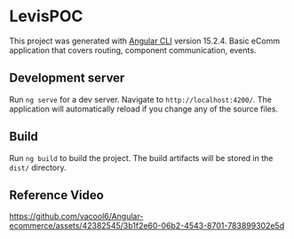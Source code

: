 # LevisPOC

This project was generated with [Angular CLI](https://github.com/angular/angular-cli) version 15.2.4.
Basic eComm application that covers routing, component communication, events. 

## Development server

Run `ng serve` for a dev server. Navigate to `http://localhost:4200/`. The application will automatically reload if you change any of the source files.

## Build

Run `ng build` to build the project. The build artifacts will be stored in the `dist/` directory.

## Reference Video

https://github.com/vacool6/Angular-ecommerce/assets/42382545/3b1f2e60-06b2-4543-8701-783899302e5d


